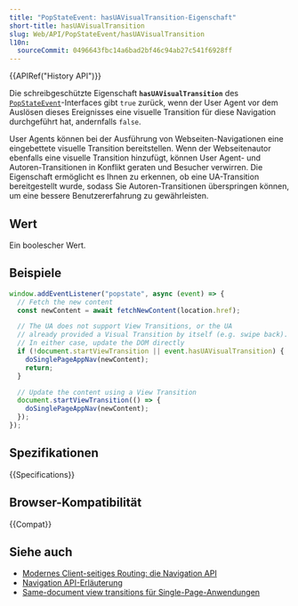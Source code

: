 ```yaml
---
title: "PopStateEvent: hasUAVisualTransition-Eigenschaft"
short-title: hasUAVisualTransition
slug: Web/API/PopStateEvent/hasUAVisualTransition
l10n:
  sourceCommit: 0496643fbc14a6bad2bf46c94ab27c541f6928ff
---
```


{{APIRef("History API")}}

Die schreibgeschützte Eigenschaft **`hasUAVisualTransition`** des [`PopStateEvent`](/de/docs/Web/API/PopStateEvent)-Interfaces gibt `true` zurück, wenn der User Agent vor dem Auslösen dieses Ereignisses eine visuelle Transition für diese Navigation durchgeführt hat, andernfalls `false`.

User Agents können bei der Ausführung von Webseiten-Navigationen eine eingebettete visuelle Transition bereitstellen. Wenn der Webseitenautor ebenfalls eine visuelle Transition hinzufügt, können User Agent- und Autoren-Transitionen in Konflikt geraten und Besucher verwirren. Die Eigenschaft ermöglicht es Ihnen zu erkennen, ob eine UA-Transition bereitgestellt wurde, sodass Sie Autoren-Transitionen überspringen können, um eine bessere Benutzererfahrung zu gewährleisten.

## Wert

Ein boolescher Wert.

## Beispiele

```js
window.addEventListener("popstate", async (event) => {
  // Fetch the new content
  const newContent = await fetchNewContent(location.href);

  // The UA does not support View Transitions, or the UA
  // already provided a Visual Transition by itself (e.g. swipe back).
  // In either case, update the DOM directly
  if (!document.startViewTransition || event.hasUAVisualTransition) {
    doSinglePageAppNav(newContent);
    return;
  }

  // Update the content using a View Transition
  document.startViewTransition(() => {
    doSinglePageAppNav(newContent);
  });
});
```

## Spezifikationen

{{Specifications}}

## Browser-Kompatibilität

{{Compat}}

## Siehe auch

- [Modernes Client-seitiges Routing: die Navigation API](https://developer.chrome.com/docs/web-platform/navigation-api/)
- [Navigation API-Erläuterung](https://github.com/WICG/navigation-api/blob/main/README.md)
- [Same-document view transitions für Single-Page-Anwendungen](https://developer.chrome.com/docs/web-platform/view-transitions/same-document)
